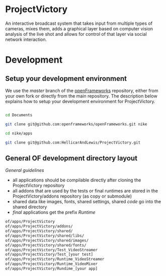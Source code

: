 # ProjectVictory

An interactive broadcast system that takes input from multiple types of cameras, 
mixes them, adds a graphical layer based on computer vision analysis of the live 
shot and allows for control of that layer via social network interaction.

# Development

## Setup your development environment

We use the _master_ branch of the [openFrameworks](https://github.com/openframeworks/openFrameworks)
repository, either from your own fork or directly from the main repository. The 
description below explains how to setup your development environment for 
ProjectVictory.

````sh

cd Documents

git clone git@github.com:openframeworks/openFrameworks.git nike

cd nike/apps

git clone git@github.com:HellicarAndLewis/ProjectVictory.git

````

## General OF development directory layout

_General guidelines_

- all applications should be compilable directly after cloning the ProjectVictory repository
- all addons that are used by the tests or final runtimes are stored in the ProjectVictory/addons repository (as copy or submodule)
- shared data like images, fonts, shared settings, shared _code_ go into the shared directory
- *final* applications get the prefix _Runtime_

````sh
of/apps/ProjectVictory 
of/apps/ProjectVictory/addons/     
of/apps/ProjectVictory/shared/ 
of/apps/ProjectVictory/shared/libs/ 
of/apps/ProjectVictory/shared/images/ 
of/apps/ProjectVictory/shared/fonts/ 
of/apps/ProjectVictory/Test_VideoStreamer
of/apps/ProjectVictory/Test_[your test]
of/apps/ProjectVictory/Runtime_VideoStreamer
of/apps/ProjectVictory/Runtime_VideoMixer
of/apps/ProjectVictory/Rundime_[your app]
````
